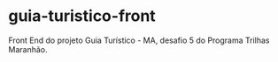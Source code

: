 # guia-turistico-front
Front End do projeto Guia Turístico - MA, desafio 5 do Programa Trilhas Maranhão.
